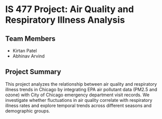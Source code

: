 # IS 477 Project: Air Quality and Respiratory Illness Analysis

## Team Members

- Kirtan Patel
- Abhinav Arvind

## Project Summary

This project analyzes the relationship between air quality and respiratory illness trends in Chicago by integrating EPA air pollutant data (PM2.5 and ozone) with City of Chicago emergency department visit records. We investigate whether fluctuations in air quality correlate with respiratory illness rates and explore temporal trends across different seasons and demographic groups.
